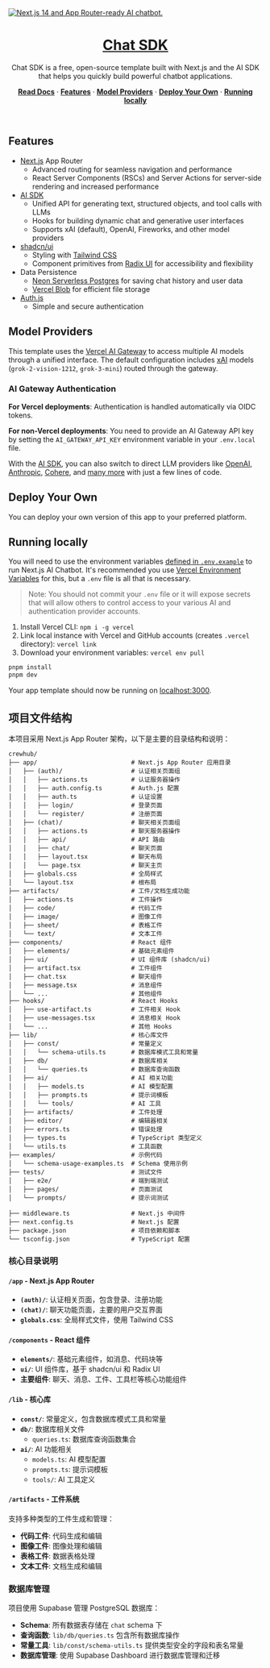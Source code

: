 <a href="https://chat.vercel.ai/">
  <img alt="Next.js 14 and App Router-ready AI chatbot." src="app/(chat)/opengraph-image.png">
  <h1 align="center">Chat SDK</h1>
</a>

<p align="center">
    Chat SDK is a free, open-source template built with Next.js and the AI SDK that helps you quickly build powerful chatbot applications.
</p>

<p align="center">
  <a href="https://chat-sdk.dev"><strong>Read Docs</strong></a> ·
  <a href="#features"><strong>Features</strong></a> ·
  <a href="#model-providers"><strong>Model Providers</strong></a> ·
  <a href="#deploy-your-own"><strong>Deploy Your Own</strong></a> ·
  <a href="#running-locally"><strong>Running locally</strong></a>
</p>
<br/>

## Features

- [Next.js](https://nextjs.org) App Router
  - Advanced routing for seamless navigation and performance
  - React Server Components (RSCs) and Server Actions for server-side rendering and increased performance
- [AI SDK](https://ai-sdk.dev/docs/introduction)
  - Unified API for generating text, structured objects, and tool calls with LLMs
  - Hooks for building dynamic chat and generative user interfaces
  - Supports xAI (default), OpenAI, Fireworks, and other model providers
- [shadcn/ui](https://ui.shadcn.com)
  - Styling with [Tailwind CSS](https://tailwindcss.com)
  - Component primitives from [Radix UI](https://radix-ui.com) for accessibility and flexibility
- Data Persistence
  - [Neon Serverless Postgres](https://vercel.com/marketplace/neon) for saving chat history and user data
  - [Vercel Blob](https://vercel.com/storage/blob) for efficient file storage
- [Auth.js](https://authjs.dev)
  - Simple and secure authentication

## Model Providers

This template uses the [Vercel AI Gateway](https://vercel.com/docs/ai-gateway) to access multiple AI models through a unified interface. The default configuration includes [xAI](https://x.ai) models (`grok-2-vision-1212`, `grok-3-mini`) routed through the gateway.

### AI Gateway Authentication

**For Vercel deployments**: Authentication is handled automatically via OIDC tokens.

**For non-Vercel deployments**: You need to provide an AI Gateway API key by setting the `AI_GATEWAY_API_KEY` environment variable in your `.env.local` file.

With the [AI SDK](https://ai-sdk.dev/docs/introduction), you can also switch to direct LLM providers like [OpenAI](https://openai.com), [Anthropic](https://anthropic.com), [Cohere](https://cohere.com/), and [many more](https://ai-sdk.dev/providers/ai-sdk-providers) with just a few lines of code.

## Deploy Your Own

You can deploy your own version of this app to your preferred platform.

## Running locally

You will need to use the environment variables [defined in `.env.example`](.env.example) to run Next.js AI Chatbot. It's recommended you use [Vercel Environment Variables](https://vercel.com/docs/projects/environment-variables) for this, but a `.env` file is all that is necessary.

> Note: You should not commit your `.env` file or it will expose secrets that will allow others to control access to your various AI and authentication provider accounts.

1. Install Vercel CLI: `npm i -g vercel`
2. Link local instance with Vercel and GitHub accounts (creates `.vercel` directory): `vercel link`
3. Download your environment variables: `vercel env pull`

```bash
pnpm install
pnpm dev
```

Your app template should now be running on [localhost:3000](http://localhost:3000).

## 项目文件结构

本项目采用 Next.js App Router 架构，以下是主要的目录结构和说明：

```
crewhub/
├── app/                          # Next.js App Router 应用目录
│   ├── (auth)/                   # 认证相关页面组
│   │   ├── actions.ts            # 认证服务器操作
│   │   ├── auth.config.ts        # Auth.js 配置
│   │   ├── auth.ts               # 认证设置
│   │   ├── login/                # 登录页面
│   │   └── register/             # 注册页面
│   ├── (chat)/                   # 聊天相关页面组
│   │   ├── actions.ts            # 聊天服务器操作
│   │   ├── api/                  # API 路由
│   │   ├── chat/                 # 聊天页面
│   │   ├── layout.tsx            # 聊天布局
│   │   └── page.tsx              # 聊天主页
│   ├── globals.css               # 全局样式
│   └── layout.tsx                # 根布局
├── artifacts/                    # 工件/文档生成功能
│   ├── actions.ts                # 工件操作
│   ├── code/                     # 代码工件
│   ├── image/                    # 图像工件
│   ├── sheet/                    # 表格工件
│   └── text/                     # 文本工件
├── components/                   # React 组件
│   ├── elements/                 # 基础元素组件
│   ├── ui/                       # UI 组件库 (shadcn/ui)
│   ├── artifact.tsx              # 工件组件
│   ├── chat.tsx                  # 聊天组件
│   ├── message.tsx               # 消息组件
│   └── ...                       # 其他组件
├── hooks/                        # React Hooks
│   ├── use-artifact.ts           # 工件相关 Hook
│   ├── use-messages.tsx          # 消息相关 Hook
│   └── ...                       # 其他 Hooks
├── lib/                          # 核心库文件
│   ├── const/                    # 常量定义
│   │   └── schema-utils.ts       # 数据库模式工具和常量
│   ├── db/                       # 数据库相关
│   │   └── queries.ts            # 数据库查询函数
│   ├── ai/                       # AI 相关功能
│   │   ├── models.ts             # AI 模型配置
│   │   ├── prompts.ts            # 提示词模板
│   │   └── tools/                # AI 工具
│   ├── artifacts/                # 工件处理
│   ├── editor/                   # 编辑器相关
│   ├── errors.ts                 # 错误处理
│   ├── types.ts                  # TypeScript 类型定义
│   └── utils.ts                  # 工具函数
├── examples/                     # 示例代码
│   └── schema-usage-examples.ts  # Schema 使用示例
├── tests/                        # 测试文件
│   ├── e2e/                      # 端到端测试
│   ├── pages/                    # 页面测试
│   └── prompts/                  # 提示词测试

├── middleware.ts                 # Next.js 中间件
├── next.config.ts                # Next.js 配置
├── package.json                  # 项目依赖和脚本
└── tsconfig.json                 # TypeScript 配置
```

### 核心目录说明

#### `/app` - Next.js App Router
- **`(auth)/`**: 认证相关页面，包含登录、注册功能
- **`(chat)/`**: 聊天功能页面，主要的用户交互界面
- **`globals.css`**: 全局样式文件，使用 Tailwind CSS

#### `/components` - React 组件
- **`elements/`**: 基础元素组件，如消息、代码块等
- **`ui/`**: UI 组件库，基于 shadcn/ui 和 Radix UI
- **主要组件**: 聊天、消息、工件、工具栏等核心功能组件

#### `/lib` - 核心库
- **`const/`**: 常量定义，包含数据库模式工具和常量
- **`db/`**: 数据库相关文件
  - `queries.ts`: 数据库查询函数集合
- **`ai/`**: AI 功能相关
  - `models.ts`: AI 模型配置
  - `prompts.ts`: 提示词模板
  - `tools/`: AI 工具定义

#### `/artifacts` - 工件系统
支持多种类型的工件生成和管理：
- **代码工件**: 代码生成和编辑
- **图像工件**: 图像处理和编辑
- **表格工件**: 数据表格处理
- **文本工件**: 文档生成和编辑

### 数据库管理

项目使用 Supabase 管理 PostgreSQL 数据库：

- **Schema**: 所有数据表存储在 `chat` schema 下
- **查询函数**: `lib/db/queries.ts` 包含所有数据库操作
- **常量工具**: `lib/const/schema-utils.ts` 提供类型安全的字段和表名常量
- **数据库管理**: 使用 Supabase Dashboard 进行数据库管理和迁移

